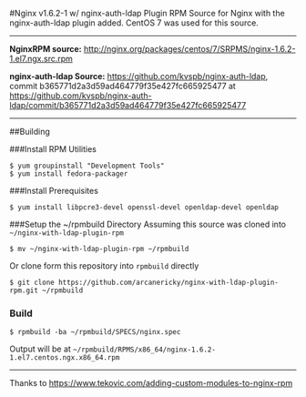 #Nginx v1.6.2-1 w/ nginx-auth-ldap Plugin
RPM Source for Nginx with the nginx-auth-ldap plugin added. CentOS 7 was used for this source.

---

**NginxRPM source:** http://nginx.org/packages/centos/7/SRPMS/nginx-1.6.2-1.el7.ngx.src.rpm

**nginx-auth-ldap Source:** https://github.com/kvspb/nginx-auth-ldap, commit b365771d2a3d59ad464779f35e427fc665925477 at https://github.com/kvspb/nginx-auth-ldap/commit/b365771d2a3d59ad464779f35e427fc665925477

---

##Building

###Install RPM Utilities
```
$ yum groupinstall "Development Tools"
$ yum install fedora-packager
```

###Install Prerequisites
```
$ yum install libpcre3-devel openssl-devel openldap-devel openldap
```

###Setup the ~/rpmbuild Directory
Assuming this source was cloned into `~/nginx-with-ldap-plugin-rpm`
```
$ mv ~/nginx-with-ldap-plugin-rpm ~/rpmbuild
```
Or clone form this repository into `rpmbuild` directly
```
$ git clone https://github.com/arcanericky/nginx-with-ldap-plugin-rpm.git ~/rpmbuild
```

### Build
```
$ rpmbuild -ba ~/rpmbuild/SPECS/nginx.spec
```
Output will be at `~/rpmbuild/RPMS/x86_64/nginx-1.6.2-1.el7.centos.ngx.x86_64.rpm`

---
Thanks to https://www.tekovic.com/adding-custom-modules-to-nginx-rpm
